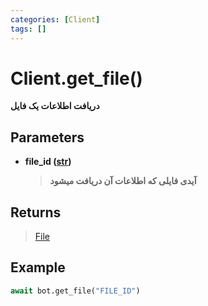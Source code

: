 ```yaml
---
categories: [Client]
tags: []
---
```


<h1>Client.<strong>get_file()</strong></h1>

<p align="left" dir="rtl"><strong>دریافت اطلاعات یک فایل</strong></p>

<h2>Parameters</h2>

<ul>
<li><strong>file_id (<a href="https://docs.python.org/3/library/stdtypes.html#str">str</a>)</strong><blockquote dir="rtl">
<p><strong>آیدی فایلی که اطلاعات آن دریافت میشود</strong></p>
</blockquote>
</li>
</ul>

<h2>Returns</h2>

<blockquote>
<p><a href="balethon.ir/posts/file">File</a></p>
</blockquote>

<h2>Example</h2>

```python
await bot.get_file("FILE_ID")
```